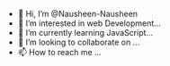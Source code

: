- 👋 Hi, I’m @Nausheen-Nausheen
- 👀 I’m interested in web Development...
- 🌱 I’m currently learning JavaScript...
- 💞️ I’m looking to collaborate on ...
- 📫 How to reach me ...

<!---
Nausheen-Nausheen/Nausheen-Nausheen is a ✨ special ✨ repository because its `README.md` (this file) appears on your GitHub profile.
You can click the Preview link to take a look at your changes.
--->
